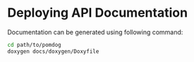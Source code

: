 # Deploying API Documentation

Documentation can be generated using following command:

```sh
cd path/to/pomdog
doxygen docs/doxygen/Doxyfile
```
